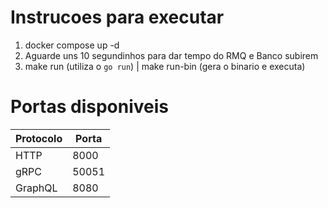 # Instrucoes para executar

1. docker compose up -d
2. Aguarde uns 10 segundinhos para dar tempo do RMQ e Banco subirem
2. make run (utiliza o `go run`) | make run-bin (gera o binario e executa)

# Portas disponiveis
|Protocolo | Porta |
|----------|-------|
|HTTP      | 8000  |
|gRPC      | 50051 |
|GraphQL   | 8080  |